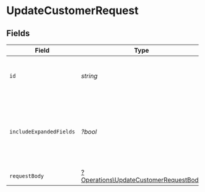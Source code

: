 # UpdateCustomerRequest


## Fields

| Field                                                                                         | Type                                                                                          | Required                                                                                      | Description                                                                                   |
| --------------------------------------------------------------------------------------------- | --------------------------------------------------------------------------------------------- | --------------------------------------------------------------------------------------------- | --------------------------------------------------------------------------------------------- |
| `id`                                                                                          | *string*                                                                                      | :heavy_check_mark:                                                                            | The unique identifier of the customer in Dub.                                                 |
| `includeExpandedFields`                                                                       | *?bool*                                                                                       | :heavy_minus_sign:                                                                            | Whether to include expanded fields on the customer (`link`, `partner`, `discount`).           |
| `requestBody`                                                                                 | [?Operations\UpdateCustomerRequestBody](../../Models/Operations/UpdateCustomerRequestBody.md) | :heavy_minus_sign:                                                                            | N/A                                                                                           |